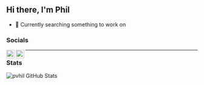 ## Hi there, I'm Phil  

- 🌱 Currently searching something to work on  


### Socials

[<img align="left" alt="Phils Twitter" width="22px" src="https://cdn.jsdelivr.net/npm/simple-icons@v3/icons/twitter.svg" />](https://twitter.com/PhilSeReal)
[<img align="left" alt="Phils Discord" width="22px" src="https://discord.com/assets/41484d92c876f76b20c7f746221e8151.svg" />](https://discord.gg/jA775y8ehA)  

---

### Stats  

<img align="left" alt="pvhil GitHub Stats" src="https://github-readme-stats.vercel.app/api?username=pvhil&show_icons=true&hide_border=true" />
